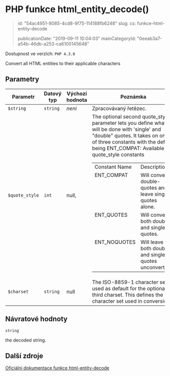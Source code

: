 PHP funkce html_entity_decode()
===============================

> id: "54ac4951-8085-4cd8-9f75-114188fb6248"
> slug:
> 	cs: funkce-html-entity-decode
>
> publicationDate: "2019-09-11 10:04:03"
> mainCategoryId: "0eeab3a7-a54b-46db-a253-ca6100145648"

Dostupnost ve verzích: `PHP 4.3.0`

Convert all HTML entities to their applicable characters


Parametry
--------------

| Parametr | Datový typ | Výchozí hodnota | Poznámka |
|-----|-----|-----|-----|
| `$string` | `string` | *není* | Zpracovávaný řetězec. |
| `$quote_style` | `int` | null, | The optional second quote_style parameter lets you define what will be done with 'single' and "double" quotes. It takes on one of three constants with the default being ENT_COMPAT: <table> Available quote_style constants <tr valign="top"> <td>Constant Name</td> <td>Description</td> </tr> <tr valign="top"> <td>ENT_COMPAT</td> <td>Will convert double-quotes and leave single-quotes alone.</td> </tr> <tr valign="top"> <td>ENT_QUOTES</td> <td>Will convert both double and single quotes.</td> </tr> <tr valign="top"> <td>ENT_NOQUOTES</td> <td>Will leave both double and single quotes unconverted.</td> </tr> </table> |
| `$charset` | `string` | null | The ISO-8859-1 character set is used as default for the optional third charset. This defines the character set used in conversion. |


Návratové hodnoty
----------------

`string`

the decoded string.

Další zdroje
------------

[Oficiální dokumentace funkce html-entity-decode](https://www.php.net/manual/en/function.html-entity-decode.php)
